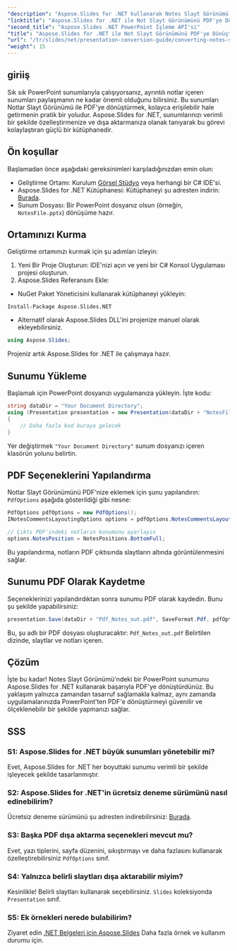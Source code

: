 ```yaml
---
"description": "Aspose.Slides for .NET kullanarak Notes Slayt Görünümü'ndeki PowerPoint sunumlarını PDF formatına nasıl zahmetsizce dönüştürebileceğinizi öğrenin. Bu kılavuz ayrıntılı talimatlar içermektedir."
"linktitle": "Aspose.Slides for .NET ile Not Slayt Görünümünü PDF'ye Dönüştürme"
"second_title": "Aspose.Slides .NET PowerPoint İşleme API'si"
"title": "Aspose.Slides for .NET ile Not Slayt Görünümünü PDF'ye Dönüştürme"
"url": "/tr/slides/net/presentation-conversion-guide/converting-notes-slide-view-to-pdf/"
"weight": 15
---
```


## giriiş

Sık sık PowerPoint sunumlarıyla çalışıyorsanız, ayrıntılı notlar içeren sunumları paylaşmanın ne kadar önemli olduğunu bilirsiniz. Bu sunumları Notlar Slayt Görünümü ile PDF'ye dönüştürmek, kolayca erişilebilir hale getirmenin pratik bir yoludur. Aspose.Slides for .NET, sunumlarınızı verimli bir şekilde özelleştirmenize ve dışa aktarmanıza olanak tanıyarak bu görevi kolaylaştıran güçlü bir kütüphanedir.

## Ön koşullar

Başlamadan önce aşağıdaki gereksinimleri karşıladığınızdan emin olun:

- Geliştirme Ortamı: Kurulum [Görsel Stüdyo](https://visualstudio.microsoft.com/) veya herhangi bir C# IDE'si.
- Aspose.Slides for .NET Kütüphanesi: Kütüphaneyi şu adresten indirin: [Burada](https://releases.aspose.com/slides/net/).
- Sunum Dosyası: Bir PowerPoint dosyanız olsun (örneğin, `NotesFile.pptx`) dönüşüme hazır.

## Ortamınızı Kurma

Geliştirme ortamınızı kurmak için şu adımları izleyin:

1. Yeni Bir Proje Oluşturun: IDE'nizi açın ve yeni bir C# Konsol Uygulaması projesi oluşturun.
2. Aspose.Slides Referansını Ekle: 
- NuGet Paket Yöneticisini kullanarak kütüphaneyi yükleyin:
 ```
 Install-Package Aspose.Slides.NET
 ```
- Alternatif olarak Aspose.Slides DLL'ini projenize manuel olarak ekleyebilirsiniz.

```csharp
using Aspose.Slides;
```
Projeniz artık Aspose.Slides for .NET ile çalışmaya hazır.

## Sunumu Yükleme

Başlamak için PowerPoint dosyanızı uygulamanıza yükleyin. İşte kodu:

```csharp
string dataDir = "Your Document Directory";
using (Presentation presentation = new Presentation(dataDir + "NotesFile.pptx"))
{
	// Daha fazla kod buraya gelecek
}

```

Yer değiştirmek `"Your Document Directory"` sunum dosyanızı içeren klasörün yolunu belirtin.

## PDF Seçeneklerini Yapılandırma

Notlar Slayt Görünümünü PDF'nize eklemek için şunu yapılandırın: `PdfOptions` aşağıda gösterildiği gibi nesne:

```csharp
PdfOptions pdfOptions = new PdfOptions();
INotesCommentsLayoutingOptions options = pdfOptions.NotesCommentsLayouting;

// Çıktı PDF'indeki notların konumunu ayarlayın
options.NotesPosition = NotesPositions.BottomFull;
```

Bu yapılandırma, notların PDF çıktısında slaytların altında görüntülenmesini sağlar.

## Sunumu PDF Olarak Kaydetme

Seçeneklerinizi yapılandırdıktan sonra sunumu PDF olarak kaydedin. Bunu şu şekilde yapabilirsiniz:

```csharp
presentation.Save(dataDir + "Pdf_Notes_out.pdf", SaveFormat.Pdf, pdfOptions);
```

Bu, şu adlı bir PDF dosyası oluşturacaktır: `Pdf_Notes_out.pdf` Belirtilen dizinde, slaytlar ve notları içeren.

## Çözüm

İşte bu kadar! Notes Slayt Görünümü'ndeki bir PowerPoint sunumunu Aspose.Slides for .NET kullanarak başarıyla PDF'ye dönüştürdünüz. Bu yaklaşım yalnızca zamandan tasarruf sağlamakla kalmaz, aynı zamanda uygulamalarınızda PowerPoint'ten PDF'e dönüştürmeyi güvenilir ve ölçeklenebilir bir şekilde yapmanızı sağlar.

## SSS

### S1: Aspose.Slides for .NET büyük sunumları yönetebilir mi?
Evet, Aspose.Slides for .NET her boyuttaki sunumu verimli bir şekilde işleyecek şekilde tasarlanmıştır.

### S2: Aspose.Slides for .NET'in ücretsiz deneme sürümünü nasıl edinebilirim?
Ücretsiz deneme sürümünü şu adresten indirebilirsiniz: [Burada](https://releases.aspose.com/).

### S3: Başka PDF dışa aktarma seçenekleri mevcut mu?
Evet, yazı tiplerini, sayfa düzenini, sıkıştırmayı ve daha fazlasını kullanarak özelleştirebilirsiniz `PdfOptions` sınıf.

### S4: Yalnızca belirli slaytları dışa aktarabilir miyim?
Kesinlikle! Belirli slaytları kullanarak seçebilirsiniz. `Slides` koleksiyonda `Presentation` sınıf.

### S5: Ek örnekleri nerede bulabilirim?
Ziyaret edin [.NET Belgeleri için Aspose.Slides](https://reference.aspose.com/slides/net/) Daha fazla örnek ve kullanım durumu için.